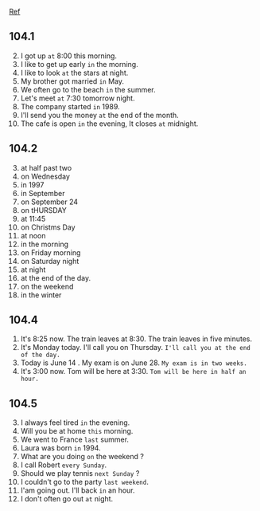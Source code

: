[Ref](https://github.com/CCH0124/english-learning/blob/main/0624-travel.md#%E4%BB%8B%E7%B3%BB%E8%A9%9E--ving)

## 104.1
2. I got up `at` 8:00 this morning.
3. I like to get up early  `in` the morning.
4. I like to look `at` the stars at night.
5. My brother got married `in` May.
6. We often go to the beach `in` the summer.
7. Let's meet `at` 7:30 tomorrow night.
8. The company started `in` 1989.
9. I'll send you the money `at` the end of the month.
10. The cafe is open `in` the evening, It closes `at` midnight.


## 104.2
3. at half past two
4. on Wednesday
5. in 1997
6. in September
7. on September 24
8. on tHURSDAY
9. at 11:45
10. on Christms Day
11. at noon
12. in the morning
13. on Friday morning
14. on Saturday night
15. at night
16. at the end of the day.
17. on the weekend
18. in the winter

## 104.4
1. It's 8:25 now. The train leaves at 8:30. The train leaves in five minutes.
2. It's Monday today. I'll call you on Thursday. `I'll call you at the end of the day.`
3. Today is June 14 . My exam is on June 28. `My exam is in two weeks.`
4. It's 3:00 now. Tom will be here at 3:30. `Tom will be here in half an hour.`

## 104.5
3. I always feel tired `in` the evening.
4. Will you be at home `this` morning.
5. We went to France `last` summer.
6. Laura was born `in` 1994.
7. What are you doing `on` the weekend ?
8. I call Robert `every Sunday`.
9. Should we play tennis `next Sunday` ?
10. I couldn't go to the party `last weekend`.
11. I'am going out. I'll back `in` an hour.
12. I don't often go out `at` night.

